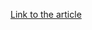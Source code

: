 [Link to the article](https://asec-ahnlab-com.translate.goog/ko/48764/?_x_tr_sl=auto&_x_tr_tl=es&_x_tr_hl=en&_x_tr_pto=wapp)
